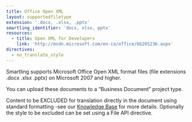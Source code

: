 ```yaml
---
title: Office Open XML
layout: supportedfiletype
extension: '.docx, .xlsx, .pptx'
smartling_identifier: 'docx, xlsx, pptx'
resources:
  - title: Open XML for Developers
    link: 'http://msdn.microsoft.com/en-ca/office/bb265236.aspx'
directives:
  - no_translate_style
---
```



Smartling supports Microsoft Office Open XML format files (file extensions .docx .xlsx .pptx) on Microsoft 2007 and higher.

You can upload these documents to a “Business Document” project type.

Content to be EXCLUDED for translation directly in the document using standard formatting -see our [Knowledge Base](/knowledge-base/articles/managing-business-documents/) for more details. Optionally the style to be excluded can be set using a File API directive.

&nbsp;